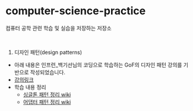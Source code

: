 # computer-science-practice
 컴퓨터 공학 관련 학습 및 실습을 저장하는 저장소

 <br>

 1. 디자인 패턴(design patterns)
   - 아래 내용은 인프런_백기선님의 코딩으로 학습하는 GoF의 디자인 패턴 강의를 기반으로 작성되었습니다.
   - [강의링크](https://www.inflearn.com/course/%EB%94%94%EC%9E%90%EC%9D%B8-%ED%8C%A8%ED%84%B4/dashboard)
   - 학습 내용 정리
      - [싱글톤 패턴 정리 wiki](https://github.com/Hambak-note/learning-design-patterns/wiki/%EC%8B%B1%EA%B8%80%ED%86%A4-%ED%8C%A8%ED%84%B4(Singleton)-%ED%8C%A8%ED%84%B4)
      - [어댑터 패턴 정리 wiki](https://github.com/Hambak-note/design-patterns-practice/wiki/%EC%96%B4%EB%8C%91%ED%84%B0(Adapter)-%ED%8C%A8%ED%84%B4)
